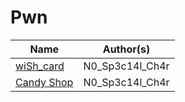 # Pwn

| Name                        | Author(s)       |
| ------------------          | --------------- |
| [wiSh_card](./wiSh_card/)   | N0_Sp3c14l_Ch4r |
| [Candy Shop](./Candy_Shop/) | N0_Sp3c14l_Ch4r |
